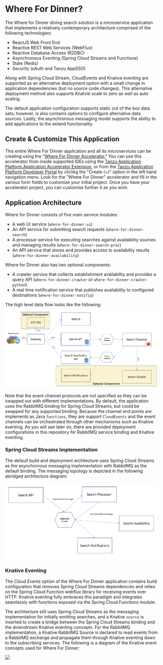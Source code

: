 # Where For Dinner?

The Where for Dinner dining search solution is a microservice application that implements a relatively contemporary architecture comprised of the following technologies:

* ReactJS Web Front End
* Reactive REST Web Services (WebFlux)
* Reactive Database Access (R2DBC)
* Asynchronous Eventing (Spring Cloud Streams and Functions)
* State (Redis)
* Security (oAuth and Tanzu AppSSO)

Along with Spring Cloud Stream, CloudEvents and Knative eventing are supported as an alternative deployment option with a small change in application dependencies (but no source code changes).  This alternative deployment method also supports Knatvie scale to zero as well as auto scaling. 

The default application configuration supports static out of the box data sets; however, is also contains options to configure alternative data sources.  Lastly, the asynchronous messaging model supports the ability to add applications to the extend functionality.

## Create & Customize This Application

This entire Where For Dinner application and all its microservices can be creating using the "[Where For Dinner Accelerator.](https://github.com/vmware-tanzu/application-accelerator-samples/tree/main/where-for-dinner)" You can use this accelerator from inside supported IDEs using the [Tanzu Application Platform Application Accelerator Extension](https://network.tanzu.vmware.com/products/tanzu-application-platform/), or from the [Tanzu Application Platform Developer Portal](#) by cliclikg the "Create (+)" option in the left hand navigation menu. Look for the "Where For Dinner" accelerator and fill in the various form fields to customize your initial project. Once you have your accelerator project, you can customise further it as you wish.

## Application Architecture

Where for Dinner consists of five main service modules:

* A web UI service (`where-for-dinner-ui`)
* An API service for submitting search requests (`where-for-dinner-search`)
* A processor service for executing searches against availability sources and managing results (`where-for-dinner-search-proc`)
* An API service that stores and provides access to availability results (`where-for-dinner-availability`)

Where for Dinner also has two optional components:

* A crawler service that collects establishment availability and provides a query API (`where-for-dinner-crawler` or `where-for-dinner-crawler-python`)
* A real time notification service that publishes availability to configured destinations (`where-for-dinner-notifiy`)

The high level data flow looks like the following:

![High Level Architecture](https://github.com/vmware-tanzu/application-accelerator-samples/blob/9d25e547a7babb67a45cbdc20f9c22b566f17f00/where-for-dinner/doc/images/DinnerHighLevelArch.png)

Note that the event channel protocols are not specified as they can be swapped out with different implementations.  By default, the application uses the RabbitMQ binding for Spring Cloud Streams, but could be swapped for any supported binding.  Because the channel end points are implements as Java `functions`, they are support `CloudEvents` and the event channels can be orchestrated through other mechanisms such as Knative eventing.  As you will see later on, there are provided deployment configurations in this repository for RabbitMQ service binding and Knative eventing.

### Spring Cloud Streams Implementation

The default build and deployment architecture uses Spring Cloud Streams as the asynchronous messaging implementation with RabbitMQ as the default binding.  The messaging topology is depicted in the following abridged architecture diagram: 

![Spring Cloud Streams Messaging](https://github.com/vmware-tanzu/application-accelerator-samples/blob/9d25e547a7babb67a45cbdc20f9c22b566f17f00/where-for-dinner/doc/images/SCSMessaging.png)

### Knative Eventing 

The *Cloud Events* option of the Where For Dinner application contains build configuration that removes Spring Cloud Streams dependencies and relies on the Spring Cloud Function webflux library for receiving events over HTTP.  Knative eventing fully embraces this paradigm and integrates seamlessly with functions exposed via the Spring Cloud Functions module.

The architecture still uses Spring Cloud Streams as the messaging implementation for initially emitting searches, and a Knative `source` is inserted to create a bridge between the Spring Cloud Streams binding and the downstream Knative eventing concepts.  For the RabbitMQ implementation, a Knative RabbitMQ Source is declared to read events from a RabbitMQ exchange and propagate them through Knative eventing down to the subscribing services.  The following is a diagram of the Knative event concepts used for Where For Dinner:

![](doc/images/KnativeEventing.png) 
